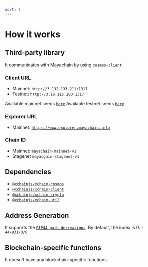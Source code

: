```yaml
---
sort: 1
---
```


# How it works

## Third-party library

It communicates with Mayachain by using [`cosmos-client`](https://github.com/cosmos-client/cosmos-client-ts)

### Client URL
* Mainnet: `http://3.132.133.211:1317`
* Testnet: `http://3.16.115.200:1317`

Available mainnet seeds [`here`](https://mayanode.mayachain.info/mayachain/nodes)
Available testnet seeds [`here`](https://stagenet.mayanode.mayachain.info/mayachain/nodes)

### Explorer URL
* Mainnet: [`https://www.explorer.mayachain.info`](https://www.explorer.mayachain.info)

### Chain ID
* Mainnet: `mayachain-mainnet-v1`
* Stagenet `mayacgain-stagenet-v1`

## Dependencies

* [`@xchainjs/xchain-cosmos`](http://docs.xchainjs.org/xchain-client/xchain-cosmos/how-to-use.html)
* [`@xchainjs/xchain-client`](http://docs.xchainjs.org/xchain-client/interface.html)
* [`@xchainjs/xchain-crypto`](http://docs.xchainjs.org/xchain-crypto/how-to-use.html)
* [`@xchainjs/xchain-util`](http://docs.xchainjs.org/xchain-util/how-to-use.html)

## Address Generation

It supports the [`BIP44 path derivations`](https://github.com/satoshilabs/slips/blob/master/slip-0044.md).
By default, the index is 0. - `44/931/0/0`

## Blockchain-specific functions

It doesn't have any blockchain-specific functions.
